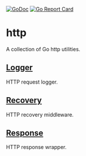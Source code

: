 [![GoDoc](https://godoc.org/github.com/kpurdon/http?status.svg)](http://godoc.org/github.com/kpurdon/http) [![Go Report Card](https://goreportcard.com/badge/github.com/kpurdon/http)](https://goreportcard.com/report/github.com/kpurdon/http)

# http

A collection of Go http utilities.

## [Logger](https://godoc.org/github.com/kpurdon/http/logger)

HTTP request logger.

## [Recovery](https://godoc.org/github.com/kpurdon/http/recovery)

HTTP recovery middleware.

## [Response](https://godoc.org/github.com/kpurdon/http/response)

HTTP response wrapper.
